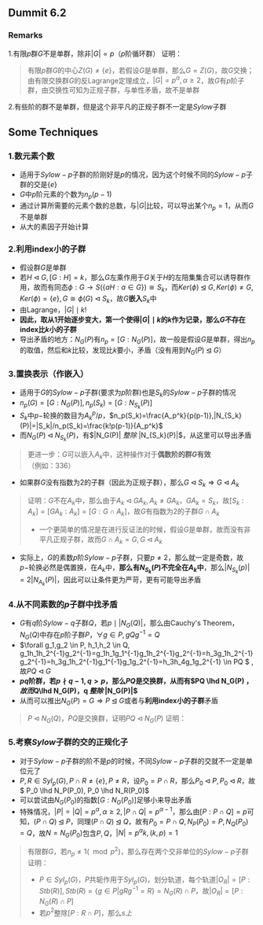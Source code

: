 ## Dummit 6.2

### Remarks

1.有限$p$群$G$不是单群，除非$|G|=p$（$p$阶循环群）
证明：

> 有限$p$群$G$的中心$Z(G)\neq \{e\}$，若假设$G$是单群，那么$G=Z(G)$，故$G$交换；由有限交换群$G$的反Lagrange定理成立，$|G|=p^\alpha, \alpha \geq 2$，故$G$有$p$阶子群，由交换性可知为正规子群，与单性矛盾，故不是单群

2.有些阶的群不是单群，但是这个非平凡的正规子群不一定是$Sylow$子群

## Some Techniques

### 1.数元素个数

+ 适用于$Sylow-p$子群的阶刚好是$p$的情况，因为这个时候不同的$Sylow-p$子群的交是$\{e\}$
+ $G$中$p$阶元素的个数为$n_p(p-1)$
+ 通过计算所需要的元素个数的总数，与$|G|$比较，可以导出某个$n_p=1$，从而$G$不是单群
+ 从大的素因子开始计算

### 2.利用index小的子群

+ 假设群$G$是单群
+ 若$H \lhd G, [G:H]=k$，那么$G$左乘作用于$G$关于$H$的左陪集集合可以诱导群作用，故而有同态$\phi : G \to S(\{aH: a\in G\})\cong S_k$，而$Ker(\phi) \unlhd G, Ker(\phi) \neq G , Ker(\phi)=\{e\}, G \cong \phi(G) \lhd S_k$，故$G$**嵌入**$S_k$中
+ 由Lagrange，$|G| \mid k!$
+ **因此，取从$1$开始逐步变大，第一个使得$|G| \mid k$的$k$作为记录，那么$G$不存在index比$k$小的子群**
+ 导出矛盾的地方：$N_G(P)$有$n_p=[G:N_G(P)]$，故一般是假设$G$是单群，得出$n_p$的取值，然后和$k$比较，发现比$k$要小，矛盾（没有用到$N_G(P) \unlhd G$）

### 3.置换表示（作嵌入）

+ 适用于$G$的$Sylow-p$子群(要求为$p$阶群)也是$S_k$的$Sylow-p$子群的情况
+ $n_p(G)=[G:N_G(P)], n_p(S_k)=[G:N_{S_k}(P)]$
+ $S_k$中$p-$轮换的数目为$A_k^p/p$，$n_p(S_k)=\frac{A_p^k}{p(p-1)},|N_{S_k}(P)|=|S_k|/n_p(S_k)=\frac{k!p(p-1)}{A_p^k}$
+ 而$N_G(P) \lhd N_{S_k}(P)$，有$|N_G(P)| $整除$ |N_{S_k}(P)|$，从这里可以导出矛盾

> 更进一步：$G$可以嵌入$A_k$中，这种操作对于**偶数阶的群$G$有效**（例如：336）

+ 如果群$G$没有指数为$2$的子群（因此为正规子群），那么$G \lhd S_k \Rightarrow G \lhd A_k$

> 证明：$G$不在$A_k$中，那么由于$A_k \lhd GA_k, A_k \neq GA_k$，$GA_k=S_k$，故$[S_k:A_k]=[GA_k:A_k]=[G:G\cap A_k]$，故$G$有指数为2的子群$G\cap A_k$
>
> + 一个更简单的情况是在进行反证法的时候，假设$G$是单群，故而没有非平凡正规子群，故而$G\cap A_k=G, G \lhd A_k$

+ 实际上，$G$的素数$p$阶$Sylow-p$子群，只要$p \neq 2$，那么就一定是奇数，故$p-$轮换必然是偶置换，在$A_k$中，**那么有$N_{S_k}(P)$不完全在$A_k$中**，那么$|N_{S_k}(p)|=2|N_{A_k}(P)|$，因此可以让条件更为严苛，更有可能导出矛盾

### 4.从不同素数的$p$子群中找矛盾

+ $G$有$q$阶$Sylow-q$子群$Q$，若$p \mid |N_G(Q)|$，那么由Cauchy's Theorem，$N_G(Q)$中存在$p$阶子群$P$，$\forall g \in P, gQg^{-1}=Q$
+ $\forall g_1,g_2 \in P, h_1,h_2 \in Q, g_1h_1h_2^{-1}g_2^{-1}=g_1h_1g_1^{-1}g_1h_2^{-1}g_2^{-1}=h_3g_1h_2^{-1}g_2^{-1}=h_3g_1h_2^{-1}g_1^{-1}g_1g_2^{-1}=h_3h_4g_1g_2^{-1} \in PQ $ ,故$PQ \lhd G$
+ **$pq$阶群，若$p \nmid q-1, q>p$，那么$PQ$是交换群，从而有$PQ \lhd N_G(P) $，故而$Q\lhd N_G(P)$，$q $整除$ |N_G(P)|$**
+ 从而可以推出$N_G(P)=G \Rightarrow P \unlhd G$或者与**利用index小的子群**矛盾

> $P \lhd N_G(Q)$，$PQ$是交换群，证明$PQ \lhd N_G(P)$
> 证明：


### 5.考察$Sylow$子群的交的正规化子
+ 对于$Sylow-p$子群的阶不是$p$的时候，不同$Sylow-p$子群的交就不一定是单位元了
+ $P,R \in Syl_p(G), P\cap R \neq \{e\},P\neq R$，设$P_0=P\cap R$，那么$P_0 \lhd P,P_0 \lhd R$，故$ P_0 \lhd N_P(P_0), P_0 \lhd N_R(P_0)$
+ 可以尝试由$N_G(P_0)$的指数$[G:N_G(P_0)]$足够小来导出矛盾
+ 特殊情况，$|P|=|Q|=p^{\alpha}, \alpha \geq 2, |P \cap Q|=p^{\alpha-1}$，那么由$[P:P\cap Q]=p$可知，$(P\cap Q) \unlhd P$，同理$(P\cap Q) \unlhd Q$，故有$P_0=P\cap Q, N_P(P_0)=P,N_Q(P_0)=Q$，故$N=N_G(P_0)$包含$P,Q$，$|N|=p^{\alpha}k,(k,p)=1$
> 有限群$G$，若$n_p\neq 1 (\mod p^2)$，那么存在两个交非单位的$Sylow-p$子群
证明：
> + $P\in Syl_p(G)$，$P$共轭作用于$Syl_p(G)$，划分轨道，每个轨道$|O_R|=[P:Stb(R)], Stb(R)=\{g\in P | gRg^{-1}=R\}=N_G(R)\cap P$，故$|O_R|=[P:N_G(R)\cap P]$
> + 若$p^2$整除$[P:R\cap P]$，那么$s上$